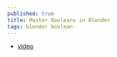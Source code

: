 ```yaml
---
published: true
title: Master Booleans in Blender
tags: blender boolean
---
```

- [video](https://www.youtube.com/watch?v=qnEApbHa8hY)
